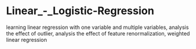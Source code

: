 # Linear_-_Logistic-Regression
learning linear regression with one variable and multiple variables, analysis the effect of outlier, analysis the effect of feature renormalization, weighted linear regression
